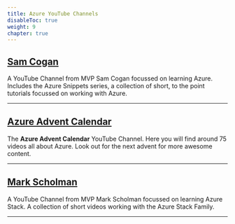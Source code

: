 ```yaml
---
title: Azure YouTube Channels
disableToc: true
weight: 9
chapter: true
---
```


## [Sam Cogan](https://www.youtube.com/samcogan)

A YouTube Channel from MVP Sam Cogan focussed on learning Azure. Includes the Azure Snippets series, a collection of short, to the point tutorials focussed on working with Azure.

---

## [Azure Advent Calendar](https://www.youtube.com/c/AzureAdventCalendar)

The **Azure Advent Calendar** YouTube Channel. Here you will find around 75 videos all about Azure. Look out for the next advent for more awesome content.

---

## [Mark Scholman](https://www.youtube.com/c/markscholman)

A YouTube Channel from MVP Mark Scholman focussed on learning Azure Stack. A collection of short videos working with the Azure Stack Family.

---